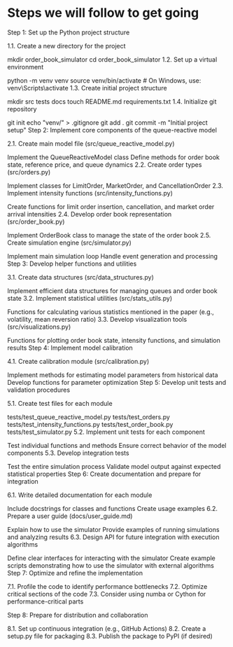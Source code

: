 # Steps we will follow to get going

Step 1: Set up the Python project structure

1.1. Create a new directory for the project

mkdir order_book_simulator
cd order_book_simulator
1.2. Set up a virtual environment

python -m venv venv
source venv/bin/activate  # On Windows, use: venv\Scripts\activate
1.3. Create initial project structure

mkdir src tests docs
touch README.md requirements.txt
1.4. Initialize git repository

git init
echo "venv/" > .gitignore
git add .
git commit -m "Initial project setup"
Step 2: Implement core components of the queue-reactive model

2.1. Create main model file (src/queue_reactive_model.py)

Implement the QueueReactiveModel class
Define methods for order book state, reference price, and queue dynamics
2.2. Create order types (src/orders.py)

Implement classes for LimitOrder, MarketOrder, and CancellationOrder
2.3. Implement intensity functions (src/intensity_functions.py)

Create functions for limit order insertion, cancellation, and market order arrival intensities
2.4. Develop order book representation (src/order_book.py)

Implement OrderBook class to manage the state of the order book
2.5. Create simulation engine (src/simulator.py)

Implement main simulation loop
Handle event generation and processing
Step 3: Develop helper functions and utilities

3.1. Create data structures (src/data_structures.py)

Implement efficient data structures for managing queues and order book state
3.2. Implement statistical utilities (src/stats_utils.py)

Functions for calculating various statistics mentioned in the paper (e.g., volatility, mean reversion ratio)
3.3. Develop visualization tools (src/visualizations.py)

Functions for plotting order book state, intensity functions, and simulation results
Step 4: Implement model calibration

4.1. Create calibration module (src/calibration.py)

Implement methods for estimating model parameters from historical data
Develop functions for parameter optimization
Step 5: Develop unit tests and validation procedures

5.1. Create test files for each module

tests/test_queue_reactive_model.py
tests/test_orders.py
tests/test_intensity_functions.py
tests/test_order_book.py
tests/test_simulator.py
5.2. Implement unit tests for each component

Test individual functions and methods
Ensure correct behavior of the model components
5.3. Develop integration tests

Test the entire simulation process
Validate model output against expected statistical properties
Step 6: Create documentation and prepare for integration

6.1. Write detailed documentation for each module

Include docstrings for classes and functions
Create usage examples
6.2. Prepare a user guide (docs/user_guide.md)

Explain how to use the simulator
Provide examples of running simulations and analyzing results
6.3. Design API for future integration with execution algorithms

Define clear interfaces for interacting with the simulator
Create example scripts demonstrating how to use the simulator with external algorithms
Step 7: Optimize and refine the implementation

7.1. Profile the code to identify performance bottlenecks
7.2. Optimize critical sections of the code
7.3. Consider using numba or Cython for performance-critical parts

Step 8: Prepare for distribution and collaboration

8.1. Set up continuous integration (e.g., GitHub Actions)
8.2. Create a setup.py file for packaging
8.3. Publish the package to PyPI (if desired)